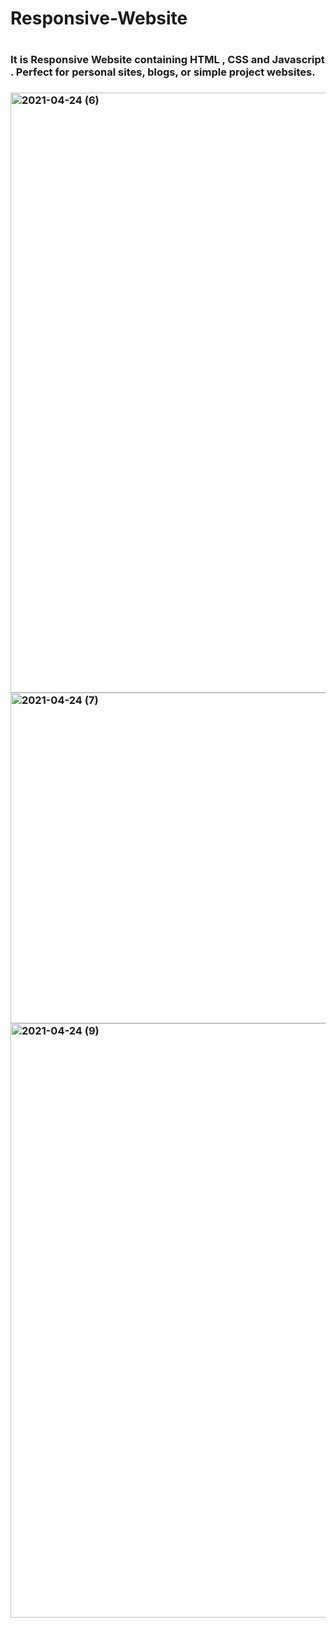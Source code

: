
# <h1>Responsive-Website<h1>
<h3>It is Responsive Website containing HTML , CSS and Javascript . Perfect for personal sites, blogs, or simple project websites. <h3>
  
<img width="960" alt="2021-04-24 (6)" src="https://user-images.githubusercontent.com/73280986/115954159-14612200-a50d-11eb-857a-7dc35442b125.png">
<img width="529" alt="2021-04-24 (7)" src="https://user-images.githubusercontent.com/73280986/115954165-1a570300-a50d-11eb-85fd-9ceb43b95742.png">
<img width="951" alt="2021-04-24 (9)" src="https://user-images.githubusercontent.com/73280986/115954170-1d51f380-a50d-11eb-80b7-c7757af21359.png">
